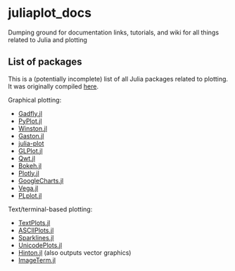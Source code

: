 # juliaplot_docs
Dumping ground for documentation links, tutorials, and wiki for all things related to Julia and plotting

## List of packages
This is a (potentially incomplete) list of all Julia packages related to plotting. It was originally compiled [here](https://github.com/dcjones/Gadfly.jl/issues/658).

Graphical plotting:
- [Gadfly.jl](https://github.com/dcjones/Gadfly.jl)
- [PyPlot.jl](https://github.com/stevengj/PyPlot.jl)
- [Winston.jl](https://github.com/nolta/Winston.jl)
- [Gaston.jl](https://github.com/mbaz/Gaston.jl)
- [julia-plot](https://github.com/Mononofu/julia-plot)
- [GLPlot.jl](https://github.com/SimonDanisch/GLPlot.jl)
- [Qwt.jl](https://github.com/tbreloff/Qwt.jl)
- [Bokeh.jl](https://github.com/bokeh/Bokeh.jl)
- [Plotly.jl](https://github.com/plotly/Plotly.jl)
- [GoogleCharts.jl](https://github.com/jverzani/GoogleCharts.jl)
- [Vega.jl](https://github.com/johnmyleswhite/Vega.jl)
- [PLplot.jl](https://github.com/wildart/PLplot.jl)

Text/terminal-based plotting:
- [TextPlots.jl](https://github.com/sunetos/TextPlots.jl)
- [ASCIIPlots.jl](https://github.com/johnmyleswhite/ASCIIPlots.jl)
- [Sparklines.jl](https://github.com/mbauman/Sparklines.jl)
- [UnicodePlots.jl](https://github.com/Evizero/UnicodePlots.jl)
- [Hinton.jl](https://github.com/ninjin/Hinton.jl) (also outputs vector graphics)
- [ImageTerm.jl](https://github.com/meggart/ImageTerm.jl)

